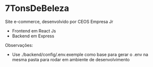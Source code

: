 # 7TonsDeBeleza
Site e-commerce, desenvolvido por CEOS Empresa Jr

- Frontend em React Js
- Backend em Express

Observações:
* Use ./backend/config/.env.exemple como base para gerar o .env na mesma pasta para rodar em ambiente de desenvolvimento